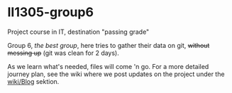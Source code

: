 # II1305-group6
Project course in IT, destination "passing grade"

Group 6, *the best group*, here tries to gather their data on git, ~~without messing up~~ (git was clean for 2 days).

As we learn what's needed, files will come 'n go.
For a more detailed journey plan, see the wiki where we post updates on the project under the [wiki/Blog](Blog) sektion.
